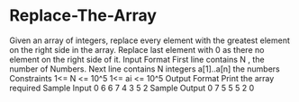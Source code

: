 # Replace-The-Array
Given an array of integers, replace every element with the greatest element on the right side in the array. Replace last element with 0 as there no element on the right side of it.  Input Format  First line contains N , the number of Numbers. Next line contains N integers a[1]..a[n] the numbers  Constraints  1&lt;= N &lt;= 10^5 1&lt;= ai &lt;= 10^5  Output Format  Print the array required  Sample Input 0  6 6 7 4 3 5 2 Sample Output 0  7 5 5 5 2 0 
